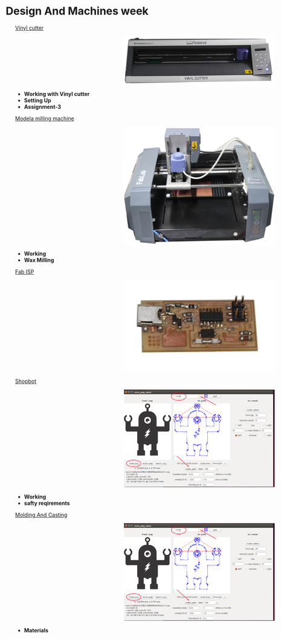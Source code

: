 <div style="width:1000px;">

# Design And Machines week

<div style="margin-left:2.5%">

<a href="week2_1.html">Vinyl cutter</a>

<center><a href="week2_1.html"><img src="img/vinyl_cutter/vinyl1.png" width= "400"/></a></center>

* <b>Working with Vinyl cutter</b>
* <b>Setting Up</b>
* <b>Assignment-3</b>

[Modela milling machine](week2_2.html)

<center><a href="week2_2.html"><img src="img/modella_milling/m.JPG" width= "400"/></a></center>

* <b>Working</b>
* <b>Wax Milling</b>

[Fab ISP](week2_3.html)

<center><a href="week2_3.html"><img src="img/fabISP/fabISP1.JPG" width= "400"/></a></center>

[Shopbot](week2_4.html)

<center><a href="week2_4.html"><img src="img/vinyl_cutter/3.png" width= "400"/></a></center>

* <b>Working</b>
* <b>safty reqirements</b>




[Molding And Casting](week2_5.html)

<center><a href="week2_5.html"><img src="img/vinyl_cutter/3.png" width= "400"/></a></center>

* <b>Materials</b>

</div>
